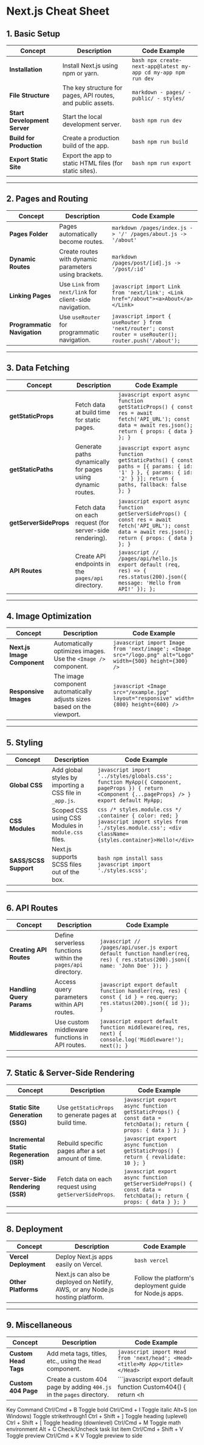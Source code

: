 # Next.js Cheat Sheet

## 1. **Basic Setup**

| Concept          | Description                                      | Code Example                                             |
|------------------|--------------------------------------------------|----------------------------------------------------------|
| **Installation** | Install Next.js using npm or yarn.               | ```bash npx create-next-app@latest my-app cd my-app npm run dev``` |
| **File Structure** | The key structure for pages, API routes, and public assets. | ```markdown - pages/ - public/ - styles/``` |
| **Start Development Server** | Start the local development server.    | ```bash npm run dev``` |
| **Build for Production** | Create a production build of the app.      | ```bash npm run build``` |
| **Export Static Site** | Export the app to static HTML files (for static sites). | ```bash npm run export``` |

---

## 2. **Pages and Routing**

| Concept          | Description                                      | Code Example                                             |
|------------------|--------------------------------------------------|----------------------------------------------------------|
| **Pages Folder** | Pages automatically become routes.               | ```markdown /pages/index.js -> '/' /pages/about.js -> '/about'``` |
| **Dynamic Routes** | Create routes with dynamic parameters using brackets. | ```markdown /pages/post/[id].js -> '/post/:id'``` |
| **Linking Pages** | Use `Link` from `next/link` for client-side navigation. | ```javascript import Link from 'next/link'; <Link href="/about"><a>About</a></Link>``` |
| **Programmatic Navigation** | Use `useRouter` for programmatic navigation. | ```javascript import { useRouter } from 'next/router'; const router = useRouter(); router.push('/about');``` |

---

## 3. **Data Fetching**

| Concept              | Description                                      | Code Example                                             |
|----------------------|--------------------------------------------------|----------------------------------------------------------|
| **getStaticProps**    | Fetch data at build time for static pages.       | ```javascript export async function getStaticProps() { const res = await fetch('API_URL'); const data = await res.json(); return { props: { data } }; }``` |
| **getStaticPaths**    | Generate paths dynamically for pages using dynamic routes. | ```javascript export async function getStaticPaths() { const paths = [{ params: { id: '1' } }, { params: { id: '2' } }]; return { paths, fallback: false }; }``` |
| **getServerSideProps** | Fetch data on each request (for server-side rendering). | ```javascript export async function getServerSideProps() { const res = await fetch('API_URL'); const data = await res.json(); return { props: { data } }; }``` |
| **API Routes**       | Create API endpoints in the `pages/api` directory. | ```javascript // /pages/api/hello.js export default (req, res) => { res.status(200).json({ message: 'Hello from API!' }); };``` |

---

## 4. **Image Optimization**

| Concept          | Description                                      | Code Example                                             |
|------------------|--------------------------------------------------|----------------------------------------------------------|
| **Next.js Image Component** | Automatically optimizes images. Use the `<Image />` component. | ```javascript import Image from 'next/image'; <Image src="/logo.png" alt="Logo" width={500} height={300} />``` |
| **Responsive Images** | The image component automatically adjusts sizes based on the viewport. | ```javascript <Image src="/example.jpg" layout="responsive" width={800} height={600} />``` |

---

## 5. **Styling**

| Concept          | Description                                      | Code Example                                             |
|------------------|--------------------------------------------------|----------------------------------------------------------|
| **Global CSS**   | Add global styles by importing a CSS file in `_app.js`. | ```javascript import '../styles/globals.css'; function MyApp({ Component, pageProps }) { return <Component {...pageProps} /> } export default MyApp;``` |
| **CSS Modules**  | Scoped CSS using CSS Modules in `module.css` files. | ```css /* styles.module.css */ .container { color: red; }``` ```javascript import styles from './styles.module.css'; <div className={styles.container}>Hello!</div>``` |
| **SASS/SCSS Support** | Next.js supports SCSS files out of the box.   | ```bash npm install sass``` ```javascript import './styles.scss';``` |

---

## 6. **API Routes**

| Concept          | Description                                      | Code Example                                             |
|------------------|--------------------------------------------------|----------------------------------------------------------|
| **Creating API Routes** | Define serverless functions within the `pages/api` directory. | ```javascript // /pages/api/user.js export default function handler(req, res) { res.status(200).json({ name: 'John Doe' }); }``` |
| **Handling Query Params** | Access query parameters within API routes. | ```javascript export default function handler(req, res) { const { id } = req.query; res.status(200).json({ id }); }``` |
| **Middlewares**  | Use custom middleware functions in API routes.    | ```javascript export default function middleware(req, res, next) { console.log('Middleware!'); next(); }``` |

---

## 7. **Static & Server-Side Rendering**

| Concept              | Description                                      | Code Example                                             |
|----------------------|--------------------------------------------------|----------------------------------------------------------|
| **Static Site Generation (SSG)** | Use `getStaticProps` to generate pages at build time. | ```javascript export async function getStaticProps() { const data = fetchData(); return { props: { data } }; }``` |
| **Incremental Static Regeneration (ISR)** | Rebuild specific pages after a set amount of time. | ```javascript export async function getStaticProps() { return { revalidate: 10 }; }``` |
| **Server-Side Rendering (SSR)** | Fetch data on each request using `getServerSideProps`. | ```javascript export async function getServerSideProps() { const data = fetchData(); return { props: { data } }; }``` |

---

## 8. **Deployment**

| Concept          | Description                                      | Code Example                                             |
|------------------|--------------------------------------------------|----------------------------------------------------------|
| **Vercel Deployment** | Deploy Next.js apps easily on Vercel.          | ```bash vercel``` |
| **Other Platforms** | Next.js can also be deployed on Netlify, AWS, or any Node.js hosting platform. | Follow the platform's deployment guide for Node.js apps. |

---

## 9. **Miscellaneous**

| Concept              | Description                                      | Code Example                                             |
|----------------------|--------------------------------------------------|----------------------------------------------------------|
| **Custom Head Tags**  | Add meta tags, titles, etc., using the `Head` component. | ```javascript import Head from 'next/head'; <Head><title>My App</title></Head>``` |
| **Custom 404 Page**   | Create a custom 404 page by adding `404.js` in the `pages` directory. | ```javascript export default function Custom404() { return <h

Key Command
Ctrl/Cmd + B Toggle bold
Ctrl/Cmd + I Toggle italic
Alt+S (on Windows) Toggle strikethrough1
Ctrl + Shift + ] Toggle heading (uplevel)
Ctrl + Shift + [ Toggle heading (downlevel)
Ctrl/Cmd + M Toggle math environment
Alt + C Check/Uncheck task list item
Ctrl/Cmd + Shift + V Toggle preview
Ctrl/Cmd + K V Toggle preview to side
